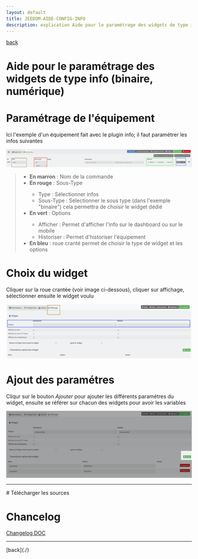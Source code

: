 ```yaml
---
layout: default
title: JEEDOM-AIDE-CONFIG-INFO
description: explication Aide pour le paramétrage des widgets de type info (binaire, numérique)
---
```

[back](./)
# Aide pour le paramétrage des widgets de type info (binaire, numérique)

# Paramétrage de l'équipement
Ici l'exemple d'un équipement fait avec le plugin info; il faut paramétrer les infos suivantes
<p><img src="img/AIDE_CONFIG_INFO_1.png" alt="Aide 1" /></p>
<blockquote>
        <ul>
            <li><b>En marron</b> : Nom de la commande</li>
            <li><b>En rouge</b> :  	Sous-Type</li>
            <ul>
                <li>Type : Sélectionner infos</li>
                <li>Sous-Type : Sélectionner le sous type (dans l'exemple "binaire") cela permettra de choisir le widget dédié</li>
            </ul>
            <li><b>En vert</b> : Options</li>
            <ul>
                <li>Afficher : Permet d'afficher l'info sur le dashboard ou sur le mobile</li>
                <li>Historiser : Permet d'historiser l'équipement</li>
            </ul>
            <li><b>En bleu</b> : roue cranté permet de choisir le type de widget et les options</li>
        </ul>
</blockquote>

# Choix du widget
Cliquer sur la roue crantée (voir image ci-dessous), cliquer sur affichage, sélectionner ensuite le widget voulu
<p><img src="img/AIDE_CONFIG_INFO_2.png" alt="Aide 2" /></p>

# Ajout des paramétres
Cliqur sur le bouton <i>Ajouter</i> pour ajouter les différents paramétres du widget, ensuite se référer sur chacun des widgets pour avoir les variables
<p><img src="img/AIDE_CONFIG_INFO_3.png" alt="Aide 3" /></p>

<hr />
# Télécharger les sources

# Chancelog
<a href="https://github.com/JEALG/JEEDOM-Widget_JAG-doc/commits/master">Changelog DOC</a>

<hr />
[back](./)